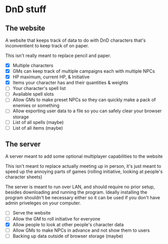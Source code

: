 # DnD stuff

## The website

A website that keeps track of data to do with DnD characters that's inconventient to keep track of on paper.

This isn't really meant to replace pencil and paper.

-   [x] Multiple characters
-   [x] GMs can keep track of multiple campaigns each with multiple NPCs
-   [x] HP maximum, current HP, & Initiative
-   [x] Items your character has and their quantities & weights
-   [ ] Your character's spell list
-   [ ] Available spell slots
-   [ ] Allow GMs to make preset NPCs so they can quickly make a pack of enemies or something
-   [ ] Allow exporting user data to a file so you can safely clear your browser storage
-   [ ] List of all spells (maybe)
-   [ ] List of all items (maybe)

## The server

A server meant to add some optional multiplayer capabilities to the website

This isn't meant to replace actually meeting up in person, it's just meant to speed up the annoying parts of games (rolling initiative, looking at people's character sheets)

The server is meant to run over LAN, and should require no prior setup, besides downloading and running the program. Ideally installing the program shouldn't be necessary either so it can be used if you don't have admin priveleges on your computer.

-   [ ] Serve the website
-   [ ] Allow the GM to roll initiative for everyone
-   [x] Allow people to look at other people's character data
-   [ ] Allow GMs to make NPCs in advance and not show them to users
-   [ ] Backing up data outside of browser storage (maybe)
